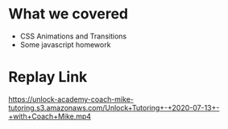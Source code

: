 # What we covered
- CSS Animations and Transitions
- Some javascript homework

# Replay Link
https://unlock-academy-coach-mike-tutoring.s3.amazonaws.com/Unlock+Tutoring+-+2020-07-13+-+with+Coach+Mike.mp4